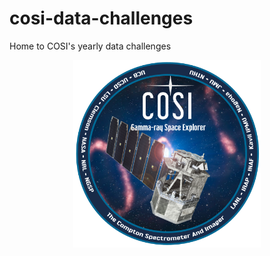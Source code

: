 # cosi-data-challenges
Home to COSI's yearly data challenges


<p align="center">
<img width="300"  src="logo.png">
</p>
